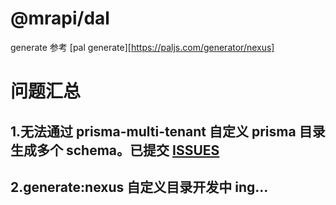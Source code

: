 # @mrapi/dal

generate 参考 [pal generate][https://paljs.com/generator/nexus]


# 问题汇总

## 1.无法通过 prisma-multi-tenant 自定义 prisma 目录生成多个 schema。已提交 [ISSUES](https://github.com/Errorname/prisma-multi-tenant/issues/47)

## 2.generate:nexus 自定义目录开发中 ing...
